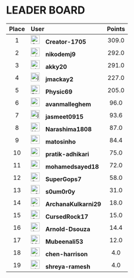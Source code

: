
# **LEADER BOARD**

| **Place** | **User** | **Points** |
| :-------: | :------- | :------: |
| 1 | <img src="https://avatars.githubusercontent.com/u/172131969?v=4" alt="Creator-1705" width="24" height="24">&emsp;**Creator-1705** | 309.0 |
| 2 | <img src="https://avatars.githubusercontent.com/u/54469384?v=4" alt="nikodemj9" width="24" height="24">&emsp;**nikodemj9** | 292.0 |
| 3 | <img src="https://avatars.githubusercontent.com/u/126786356?v=4" alt="akky20" width="24" height="24">&emsp;**akky20** | 291.0 |
| 4 | <img src="https://avatars.githubusercontent.com/u/5486901?v=4" alt="jmackay2" width="24" height="24">&emsp;**jmackay2** | 227.0 |
| 5 | <img src="https://avatars.githubusercontent.com/u/162324988?v=4" alt="Physic69" width="24" height="24">&emsp;**Physic69** | 205.0 |
| 6 | <img src="https://avatars.githubusercontent.com/u/7413624?v=4" alt="avanmalleghem" width="24" height="24">&emsp;**avanmalleghem** | 96.0 |
| 7 | <img src="https://avatars.githubusercontent.com/u/23265149?v=4" alt="jasmeet0915" width="24" height="24">&emsp;**jasmeet0915** | 93.6 |
| 8 | <img src="https://avatars.githubusercontent.com/u/204998127?v=4" alt="Narashima1808" width="24" height="24">&emsp;**Narashima1808** | 87.0 |
| 9 | <img src="https://avatars.githubusercontent.com/u/40249250?v=4" alt="matosinho" width="24" height="24">&emsp;**matosinho** | 84.4 |
| 10 | <img src="https://avatars.githubusercontent.com/u/106218485?v=4" alt="pratik-adhikari" width="24" height="24">&emsp;**pratik-adhikari** | 75.0 |
| 11 | <img src="https://avatars.githubusercontent.com/u/27130471?v=4" alt="mohamedsayed18" width="24" height="24">&emsp;**mohamedsayed18** | 72.0 |
| 12 | <img src="https://avatars.githubusercontent.com/u/43175555?v=4" alt="SuperGops7" width="24" height="24">&emsp;**SuperGops7** | 58.0 |
| 13 | <img src="https://avatars.githubusercontent.com/u/75070782?v=4" alt="s0um0r0y" width="24" height="24">&emsp;**s0um0r0y** | 31.0 |
| 14 | <img src="https://avatars.githubusercontent.com/u/161116503?v=4" alt="ArchanaKulkarni29" width="24" height="24">&emsp;**ArchanaKulkarni29** | 18.0 |
| 15 | <img src="https://avatars.githubusercontent.com/u/82680922?v=4" alt="CursedRock17" width="24" height="24">&emsp;**CursedRock17** | 15.0 |
| 16 | <img src="https://avatars.githubusercontent.com/u/71880369?v=4" alt="Arnold-Dsouza" width="24" height="24">&emsp;**Arnold-Dsouza** | 14.4 |
| 17 | <img src="https://avatars.githubusercontent.com/u/95215270?v=4" alt="Mubeenali53" width="24" height="24">&emsp;**Mubeenali53** | 12.0 |
| 18 | <img src="https://avatars.githubusercontent.com/u/18173602?v=4" alt="chen-harrison" width="24" height="24">&emsp;**chen-harrison** | 4.0 |
| 19 | <img src="https://avatars.githubusercontent.com/u/214097032?v=4" alt="shreya-ramesh" width="24" height="24">&emsp;**shreya-ramesh** | 4.0 |
